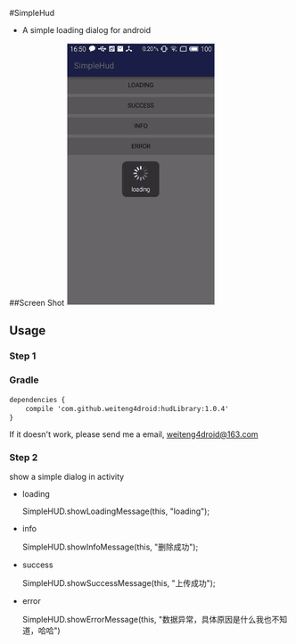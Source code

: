 #SimpleHud
- A simple loading dialog for android

##Screen Shot
![Alt text](screen.gif)

## Usage

### Step 1

### Gradle

	dependencies {
	    compile 'com.github.weiteng4droid:hudLibrary:1.0.4'
	}

If it doesn't work, please send me a email, weiteng4droid@163.com

### Step 2
show a simple dialog in activity

* loading

	SimpleHUD.showLoadingMessage(this, "loading");
	
* info

	SimpleHUD.showInfoMessage(this, "删除成功");

* success

	SimpleHUD.showSuccessMessage(this, "上传成功");
	
* error

	SimpleHUD.showErrorMessage(this, "数据异常，具体原因是什么我也不知道，哈哈")